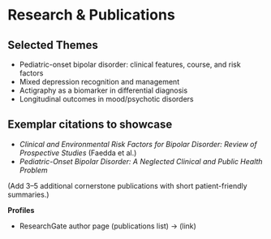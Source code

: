 # Research & Publications

## Selected Themes
- Pediatric-onset bipolar disorder: clinical features, course, and risk factors
- Mixed depression recognition and management
- Actigraphy as a biomarker in differential diagnosis
- Longitudinal outcomes in mood/psychotic disorders

## Exemplar citations to showcase
- *Clinical and Environmental Risk Factors for Bipolar Disorder: Review of Prospective Studies* (Faedda et al.)
- *Pediatric-Onset Bipolar Disorder: A Neglected Clinical and Public Health Problem*

(Add 3–5 additional cornerstone publications with short patient-friendly summaries.)

**Profiles**
- ResearchGate author page (publications list) → (link)
